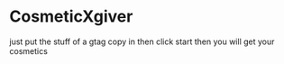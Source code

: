 # CosmeticXgiver
just put the stuff of a gtag copy in then click start then you will get your cosmetics
